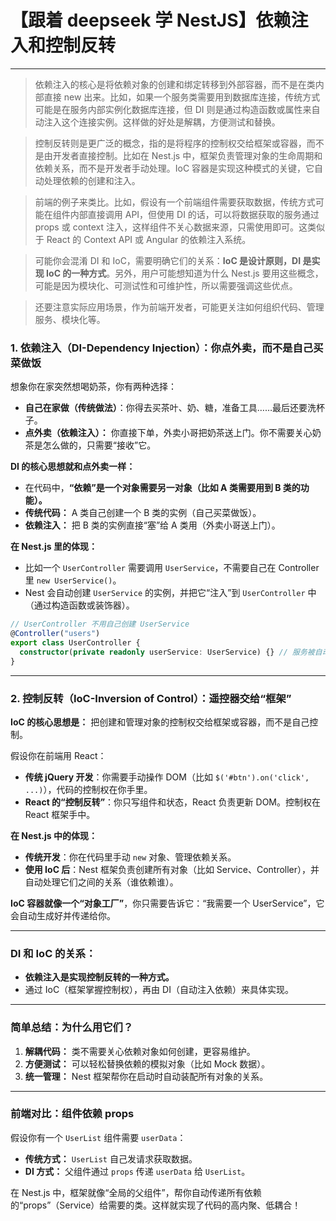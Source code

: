 # 【跟着 deepseek 学 NestJS】依赖注入和控制反转

---

> 依赖注入的核心是将依赖对象的创建和绑定转移到外部容器，而不是在类内部直接 new 出来。比如，如果一个服务类需要用到数据库连接，传统方式可能是在服务内部实例化数据库连接，但 DI 则是通过构造函数或属性来自动注入这个连接实例。这样做的好处是解耦，方便测试和替换。

> 控制反转则是更广泛的概念，指的是将程序的控制权交给框架或容器，而不是由开发者直接控制。比如在 Nest.js 中，框架负责管理对象的生命周期和依赖关系，而不是开发者手动处理。IoC 容器是实现这种模式的关键，它自动处理依赖的创建和注入。

> 前端的例子来类比。比如，假设有一个前端组件需要获取数据，传统方式可能在组件内部直接调用 API，但使用 DI 的话，可以将数据获取的服务通过 props 或 context 注入，这样组件不关心数据来源，只需使用即可。这类似于 React 的 Context API 或 Angular 的依赖注入系统。

> 可能你会混淆 DI 和 IoC，需要明确它们的关系：**IoC 是设计原则，DI 是实现 IoC 的一种方式**。另外，用户可能想知道为什么 Nest.js 要用这些概念，可能是因为模块化、可测试性和可维护性，所以需要强调这些优点。

> 还要注意实际应用场景，作为前端开发者，可能更关注如何组织代码、管理服务、模块化等。

### **1. 依赖注入（DI-Dependency Injection）：你点外卖，而不是自己买菜做饭**

想象你在家突然想喝奶茶，你有两种选择：

- **自己在家做（传统做法）**：你得去买茶叶、奶、糖，准备工具……最后还要洗杯子。
- **点外卖（依赖注入）：** 你直接下单，外卖小哥把奶茶送上门。你不需要关心奶茶是怎么做的，只需要“接收”它。

**DI 的核心思想就和点外卖一样：**

- 在代码中，**“依赖”是一个对象需要另一对象（比如 A 类需要用到 B 类的功能）。**
- **传统代码：** A 类自己创建一个 B 类的实例（自己买菜做饭）。
- **依赖注入：** 把 B 类的实例直接“塞”给 A 类用（外卖小哥送上门）。

**在 Nest.js 里的体现：**

- 比如一个 `UserController` 需要调用 `UserService`，不需要自己在 Controller 里 `new UserService()`。
- Nest 会自动创建 `UserService` 的实例，并把它“注入”到 `UserController` 中（通过构造函数或装饰器）。

```typescript
// UserController 不用自己创建 UserService
@Controller("users")
export class UserController {
  constructor(private readonly userService: UserService) {} // 服务被自动注入
}
```

---

### **2. 控制反转（IoC-Inversion of Control）：遥控器交给“框架”**

**IoC 的核心思想是：** 把创建和管理对象的控制权交给框架或容器，而不是自己控制。

假设你在前端用 React：

- **传统 jQuery 开发**：你需要手动操作 DOM（比如 `$('#btn').on('click', ...)`），代码的控制权在你手里。
- **React 的“控制反转”**：你只写组件和状态，React 负责更新 DOM。控制权在 React 框架手中。

**在 Nest.js 中的体现：**

- **传统开发**：你在代码里手动 `new` 对象、管理依赖关系。
- **使用 IoC 后**：Nest 框架负责创建所有对象（比如 Service、Controller），并自动处理它们之间的关系（谁依赖谁）。

**IoC 容器就像一个“对象工厂”**，你只需要告诉它：“我需要一个 UserService”，它会自动生成好并传递给你。

---

### **DI 和 IoC 的关系：**

- **依赖注入是实现控制反转的一种方式。**
- 通过 IoC（框架掌握控制权），再由 DI（自动注入依赖）来具体实现。

---

### **简单总结：为什么用它们？**

1. **解耦代码：** 类不需要关心依赖对象如何创建，更容易维护。
2. **方便测试：** 可以轻松替换依赖的模拟对象（比如 Mock 数据）。
3. **统一管理：** Nest 框架帮你在启动时自动装配所有对象的关系。

---

### **前端对比：组件依赖 props**

假设你有一个 `UserList` 组件需要 `userData`：

- **传统方式：** `UserList` 自己发请求获取数据。
- **DI 方式：** 父组件通过 `props` 传递 `userData` 给 `UserList`。

在 Nest.js 中，框架就像“全局的父组件”，帮你自动传递所有依赖的“props”（Service）给需要的类。这样就实现了代码的高内聚、低耦合！
